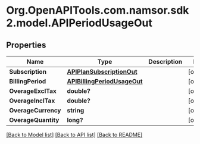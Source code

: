 # Org.OpenAPITools.com.namsor.sdk2.model.APIPeriodUsageOut
## Properties

Name | Type | Description | Notes
------------ | ------------- | ------------- | -------------
**Subscription** | [**APIPlanSubscriptionOut**](APIPlanSubscriptionOut.md) |  | [optional] 
**BillingPeriod** | [**APIBillingPeriodUsageOut**](APIBillingPeriodUsageOut.md) |  | [optional] 
**OverageExclTax** | **double?** |  | [optional] 
**OverageInclTax** | **double?** |  | [optional] 
**OverageCurrency** | **string** |  | [optional] 
**OverageQuantity** | **long?** |  | [optional] 

[[Back to Model list]](../README.md#documentation-for-models) [[Back to API list]](../README.md#documentation-for-api-endpoints) [[Back to README]](../README.md)

